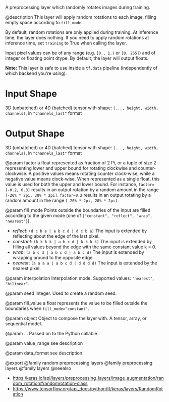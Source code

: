A preprocessing layer which randomly rotates images during training.

@description
This layer will apply random rotations to each image, filling empty space
according to `fill_mode`.

By default, random rotations are only applied during training.
At inference time, the layer does nothing. If you need to apply random
rotations at inference time, set `training` to True when calling the layer.

Input pixel values can be of any range (e.g. `[0., 1.)` or `[0, 255]`) and
of integer or floating point dtype.
By default, the layer will output floats.

**Note:** This layer is safe to use inside a `tf.data` pipeline
(independently of which backend you're using).

# Input Shape
3D (unbatched) or 4D (batched) tensor with shape:
`(..., height, width, channels)`, in `"channels_last"` format

# Output Shape
3D (unbatched) or 4D (batched) tensor with shape:
`(..., height, width, channels)`, in `"channels_last"` format

@param factor
a float represented as fraction of 2 Pi, or a tuple of size 2
representing lower and upper bound for rotating clockwise and
counter-clockwise. A positive values means rotating
counter clock-wise,
while a negative value means clock-wise.
When represented as a single
float, this value is used for both the upper and lower bound.
For instance, `factor=(-0.2, 0.3)`
results in an output rotation by a random
amount in the range `[-20% * 2pi, 30% * 2pi]`.
`factor=0.2` results in an
output rotating by a random amount
in the range `[-20% * 2pi, 20% * 2pi]`.

@param fill_mode
Points outside the boundaries of the input are filled
according to the given mode
(one of `{"constant", "reflect", "wrap", "nearest"}`).
- *reflect*: `(d c b a | a b c d | d c b a)`
    The input is extended by reflecting about
    the edge of the last pixel.
- *constant*: `(k k k k | a b c d | k k k k)`
    The input is extended by
    filling all values beyond the edge with
    the same constant value k = 0.
- *wrap*: `(a b c d | a b c d | a b c d)` The input is extended by
    wrapping around to the opposite edge.
- *nearest*: `(a a a a | a b c d | d d d d)`
    The input is extended by the nearest pixel.

@param interpolation
Interpolation mode. Supported values: `"nearest"`,
`"bilinear"`.

@param seed
Integer. Used to create a random seed.

@param fill_value
a float represents the value to be filled outside
the boundaries when `fill_mode="constant"`.

@param object
Object to compose the layer with. A tensor, array, or sequential model.

@param ...
Passed on to the Python callable

@param value_range
see description

@param data_format
see description

@export
@family random preprocessing layers
@family preprocessing layers
@family layers
@seealso
+ <https:/keras.io/api/layers/preprocessing_layers/image_augmentation/random_rotation#randomrotation-class>
+ <https://www.tensorflow.org/api_docs/python/tf/keras/layers/RandomRotation>
